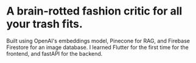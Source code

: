 # A brain-rotted fashion critic for all your trash fits.

Built using OpenAI's embeddings model, Pinecone for RAG, and Firebase Firestore for an image database. I learned Flutter for the first time for the frontend, and fastAPI for the backend.